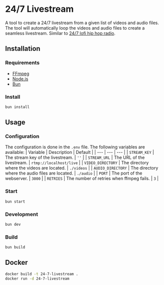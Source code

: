 # 24/7 Livestream

A tool to create a 24/7 livestream from a given list of videos and audio files. The tool will automatically loop the videos and audio files to create a seamless livestream. Similar to [24/7 lofi hip hop radio](https://www.youtube.com/watch?v=jfKfPfyJRdk).


## Installation

### Requirements

- [FFmpeg](https://ffmpeg.org/download.html)
- [Node.js](https://nodejs.org/en/download/)
- [Bun](https://bun.sh)

### Install

```bash
bun install
```

## Usage

### Configuration

The configuration is done in the `.env` file. The following variables are available:
| Variable | Description | Default |
| --- | --- | --- |
| `STREAM_KEY` | The stream key of the livestream. | `''` |
| `STREAM_URL` | The URL of the livestream. | `rtmp://localhost/live` |
| `VIDEO_DIRECTORY` | The directory where the videos are located. | `./videos` |
| `AUDIO_DIRECTORY` | The directory where the audio files are located. | `./audio` |
| `PORT` | The port of the webserver. | `3000` |
| `RETRIES` | The number of retries when ffmpeg fails. | `3` |

### Start

```bash
bun start
```

### Development

```bash
bun dev
```

### Build

```bash
bun build
```

## Docker
  
```bash 
docker build -t 24-7-livestream .
docker run -d 24-7-livestream
```
